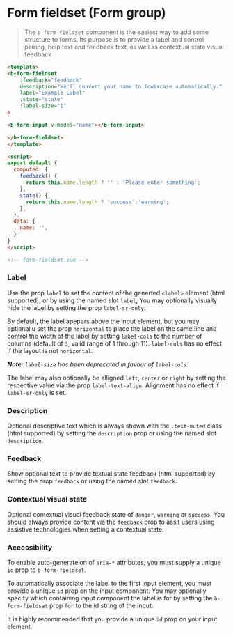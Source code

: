 # Form fieldset (Form group)

> The `b-form-fieldset` component is the easiest way to add some structure to forms. Its
purpose is to provide a label and control pairing, help text and feedback text, as well
as contextual state visual feedback

```html
<template>
<b-form-fieldset
    :feedback="feedback" 
    description="We'll convert your name to lowercase automatically."
    label="Example Label"
    :state="state"
    :label-size="1"
>

<b-form-input v-model="name"></b-form-input>

</b-form-fieldset>
</template>

<script>
export default {
  computed: {
    feedback() {
      return this.name.length ? '' : 'Please enter something';
    },
    state() {
      return this.name.length ? 'success':'warning';
    },
  },
  data: {
    name: '',
  }
}
</script>

<!-- form-fieldset.vue -->
```

### Label
Use the prop `label` to set the content of the generted `<label>` element (html supported),
or by using the named slot `label`, You may optionally visually hide the label by setting
the prop `label-sr-only`.

By default, the label apepars above the input element, but you may optionallu set
the prop `horizontal` to place the label on the same line and control the width
of the label by setting `label-cols` to the number of columns (default of `3`,
valid range of 1 through 11). `label-cols` has no effect if the layout is
not `horizontal`.

_**Note**: `label-size` has been deprecated in favour of `label-cols`._

The label may also optionally be alligned `left`, `center` or `right` by setting
the respective value via the prop `label-text-align`. Alignment has no effect if
`label-sr-only` is set.

### Description
Optional descriptive text which is always shown with the `.text-muted` class
(html supported) by setting the `description` prop or using the named slot `description`.

### Feedback
Show optional text to provide textual state feedback (html supported) by setting the
prop `feedback` or using the named slot `feedback`.

### Contextual visual state
Optional contextual visual feedback state of `danger`, `warning` or `success`.
You should always provide content via the `feedback` prop to assit users
using assistive technologies when setting a contextual state.

### Accessibility
To enable auto-generateion of `aria-*` attributes, you must supply a unique `id`
prop to `b-form-fieldset`.

To automatically associate the label to the first input element, you must provide
a unique `id` prop on the input component. You may optionally specify which containing
input component the label is for by setting the `b-form-fieldset` prop `for` to the
id string of the input.

It is highly recommended that you provide a unique `id` prop on your input element.
